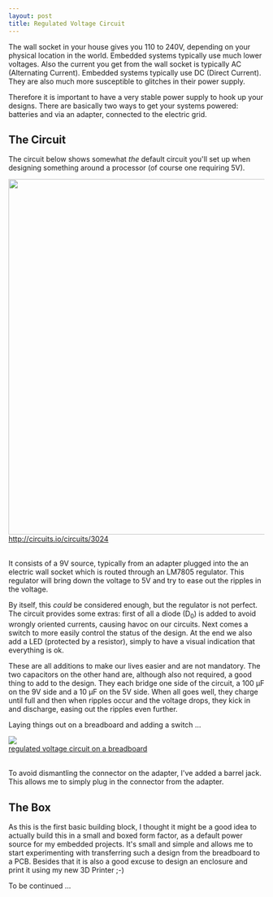 ```yaml
---
layout: post
title: Regulated Voltage Circuit
---
```


The wall socket in your house gives you 110 to 240V, depending on your physical
location in the world. Embedded systems typically use much lower voltages. Also
the current you get from the wall socket is typically AC (Alternating Current).
Embedded systems typically use DC (Direct Current). They are also much more
susceptible to glitches in their power supply.

Therefore it is important to have a very stable power supply to hook up your
designs. There are basically two ways to get your systems powered: batteries
and via an adapter, connected to the electric grid.

## The Circuit

The circuit below shows somewhat _the_ default circuit you'll set up when
designing something around a processor (of course one requiring 5V).

<div class="thumb circuit left">
  <a href="http://circuits.io/circuits/3024" target="_blank">
    <img src="http://circuits.io/circuits/3024/schematic" width="700"><br>
    http://circuits.io/circuits/3024
  </a>
</div>

<br clear="both">

It consists of a 9V source, typically from an adapter plugged into the an
electric wall socket which is routed through an LM7805 regulator. This
regulator will bring down the voltage to 5V and try to ease out the ripples in
the voltage.

By itself, this _could_ be considered enough, but the regulator is not
perfect. The circuit provides some extras: first of all a diode (D<sub>0</sub>)
is added to avoid wrongly oriented currents, causing havoc on our circuits.
Next comes a switch to more easily control the status of the design. At the end
we also add a LED (protected by a resistor), simply to have a visual indication
that everything is ok.

These are all additions to make our lives easier and are not mandatory. The two
capacitors on the other hand are, although also not required, a good thing to
add to the design. They each bridge one side of the circuit, a 100 &mu;F on the
9V side and a 10 &mu;F on the 5V side. When all goes well, they charge until
full and then when ripples occur and the voltage drops, they kick in and
discharge, easing out the ripples even further.

Laying things out on a breadboard and adding a switch ...

<div class="thumb circuit left">
  <a href="images/full/regulated_voltage_breadboard.jpg" target="_blank">
    <img src="images/thumb/regulated_voltage_breadboard.jpg"><br>
    regulated voltage circuit on a breadboard
  </a>
</div>

<br clear="both">

To avoid dismantling the connector on the adapter, I've added a barrel jack.
This allows me to simply plug in the connector from the adapter.

## The Box

As this is the first basic building block, I thought it might be a good idea to
actually build this in a small and boxed form factor, as a default power source
for my embedded projects. It's small and simple and allows me to start
experimenting with transferring such a design from the breadboard to a PCB.
Besides that it is also a good excuse to design an enclosure and print it using
my new 3D Printer ;-)

To be continued ...
